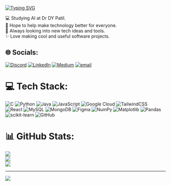 [![Typing SVG](https://readme-typing-svg.demolab.com/?lines=Hi!+I+am+Bhoomi)](https://git.io/typing-svg)

💻 Studying AI at Dr DY Patil.<br> 
🌷 Hope to help make technology better for everyone.<br>
👀 Always looking into new tech ideas and tools.<br> 
✨ Love making cool and useful software projects.


## 🌐 Socials:
[![Discord](https://img.shields.io/badge/Discord-%237289DA.svg?logo=discord&logoColor=white)](https://discord.gg/bhoomi01979) [![LinkedIn](https://img.shields.io/badge/LinkedIn-%230077B5.svg?logo=linkedin&logoColor=white)](https://linkedin.com/in/bhoomi-awhad) [![Medium](https://img.shields.io/badge/Medium-12100E?logo=medium&logoColor=white)](https://medium.com/@@bhoomiawhad02) [![email](https://img.shields.io/badge/Email-D14836?logo=gmail&logoColor=white)](mailto:bhoomiawhad02@gmail.com) 

# 💻 Tech Stack:

![C](https://img.shields.io/badge/c-%2300599C.svg?style=for-the-badge&logo=c&logoColor=white) ![Python](https://img.shields.io/badge/python-3670A0?style=for-the-badge&logo=python&logoColor=ffdd54) ![Java](https://img.shields.io/badge/java-%23ED8B00.svg?style=for-the-badge&logo=openjdk&logoColor=white) ![JavaScript](https://img.shields.io/badge/javascript-%23323330.svg?style=for-the-badge&logo=javascript&logoColor=%23F7DF1E) ![Google Cloud](https://img.shields.io/badge/GoogleCloud-%234285F4.svg?style=for-the-badge&logo=google-cloud&logoColor=white) ![TailwindCSS](https://img.shields.io/badge/tailwindcss-%2338B2AC.svg?style=for-the-badge&logo=tailwind-css&logoColor=white) ![React](https://img.shields.io/badge/react-%2320232a.svg?style=for-the-badge&logo=react&logoColor=%2361DAFB) ![MySQL](https://img.shields.io/badge/mysql-4479A1.svg?style=for-the-badge&logo=mysql&logoColor=white) ![MongoDB](https://img.shields.io/badge/MongoDB-%234ea94b.svg?style=for-the-badge&logo=mongodb&logoColor=white) ![Figma](https://img.shields.io/badge/figma-%23F24E1E.svg?style=for-the-badge&logo=figma&logoColor=white) ![NumPy](https://img.shields.io/badge/numpy-%23013243.svg?style=for-the-badge&logo=numpy&logoColor=white) ![Matplotlib](https://img.shields.io/badge/Matplotlib-%23ffffff.svg?style=for-the-badge&logo=Matplotlib&logoColor=black) ![Pandas](https://img.shields.io/badge/pandas-%23150458.svg?style=for-the-badge&logo=pandas&logoColor=white) ![scikit-learn](https://img.shields.io/badge/scikit--learn-%23F7931E.svg?style=for-the-badge&logo=scikit-learn&logoColor=white) ![GitHub](https://img.shields.io/badge/github-%23121011.svg?style=for-the-badge&logo=github&logoColor=white)


# 📊 GitHub Stats:
![](https://github-readme-stats.vercel.app/api?username=Bhoomi-112&theme=dark&hide_border=false&include_all_commits=false&count_private=false)<br/>
![](https://nirzak-streak-stats.vercel.app/?user=Bhoomi-112&theme=dark&hide_border=false)<br/>
![](https://github-readme-stats.vercel.app/api/top-langs/?username=Bhoomi-112&theme=dark&hide_border=false&include_all_commits=false&count_private=false&layout=compact)

---
[![](https://visitcount.itsvg.in/api?id=Bhoomi-112&icon=0&color=0)](https://visitcount.itsvg.in)

<!-- Proudly created with GPRM ( https://gprm.itsvg.in ) -->
